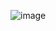 
![image](https://github.com/jeonghoonkang/BerePi/assets/4180063/00747e8b-6972-4f39-addd-9d47da012936)
